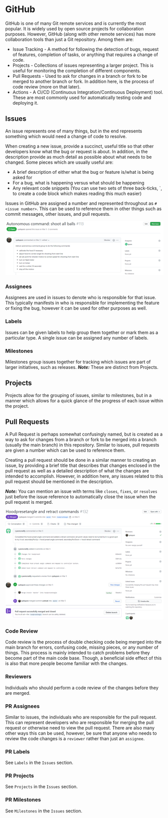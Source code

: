 # GitHub

<!-- TODO: Add visuals for these operations -->

GitHub is one of many Git remote services and is currently the most popular. It is
widely used by open source projects for collaboration purposes. However, GitHub
(along with other remote services) has more collaboration tools than just a
Git repository. Among them are:

- Issue Tracking - A method for following the detection of bugs, request of
features, completion of tasks, or anything that requires a change of code.
- Projects - Collections of issues representing a larger project. This is useful
for monitoring the completion of different components.
- Pull Requests - Used to ask for changes in a branch or fork to be merged to
another branch or fork. In addition here, is the process of code review (more
on that later).
- Actions - A CI/CD (Continuous Integration/Continuous Deployment) tool. These
are most commonly used for automatically testing code and deploying it.

## Issues

An issue represents one of many things, but in the end represents something which
would need a change of code to resolve.

When creating a new issue, provide a succinct, useful title so that other
developers know what the bug or request is about. In addition, in the description
provide as much detail as possible about what needs to be changed. Some pieces
which are usually useful are:

- A brief description of either what the bug or feature is/what is being asked for
- For a bug, what is happening versus what should be happening
- Any relevant code snippets (You can use two sets of three back-ticks, `, to
create a code block which makes reading this much easier)

Issues in GitHub are assigned a number and represented throughout as `#<issue number>`. This can be used to reference them in other things such as commit
messages, other issues, and pull requests.

![GitHub Issue](resources/github_issue.png)

### Assignees

Assignees are used in issues to denote who is responsible for that issue. This
typically manifests in who is responsible for implementing the feature or fixing
the bug, however it can be used for other purposes as well.

### Labels

Issues can be given labels to help group them together or mark them as a
particular type. A single issue can be assigned any number of labels.

### Milestones

Milestones group issues together for tracking which issues are part of larger
initiatives, such as releases. ***Note:*** These are distinct from Projects.

## Projects

Projects allow for the grouping of issues, similar to milestones, but in a manner
which allows for a quick glance of the progress of each issue within the project.

## Pull Requests

A Pull Request is perhaps somewhat confusingly named, but is created as a way to
ask for changes from a branch or fork to be merged into a branch (usually the
main branch) in this repository. Similar to issues, pull requests are given a
number which can be used to reference them.

Creating a pull request should be done in a similar manner to creating an issue,
by providing a brief title that describes that changes enclosed in the pull
request as well as a detailed description of what the changes are intended to
accomplish. However, in addition here, any issues related to this pull request
should be mentioned in the description.

***Note:*** You can mention an issue with terms like `closes`, `fixes`, or
`resolves` just before the issue reference to automatically close the issue
when the pull request is merged.

![GitHub Pull Request](resources/github_pull_request.png)

### **Code Review**

Code review is the process of double checking code being merged into the
main branch for errors, confusing code, missing pieces, or any number of things.
This process is mainly intended to catch problems before they become part of
the main code base. Though, a beneficial side effect of this is also that more
people become familiar with the changes.

### Reviewers

Individuals who should perform a code review of the changes before they are
merged.

### PR Assignees

Similar to issues, the individuals who are responsible for the pull request. This
can represent developers who are responsible for merging the pull request or
otherwise need to view the pull request. There are also many other ways this
can be used, however, be sure that anyone who needs to review the code changes
is a `reviewer` rather than just an `assignee`.

### PR Labels

See `Labels` in the `Issues` section.

### PR Projects

See `Projects` in the `Issues` section.

### PR Milestones

See `Milestones` in the `Issues` section.
